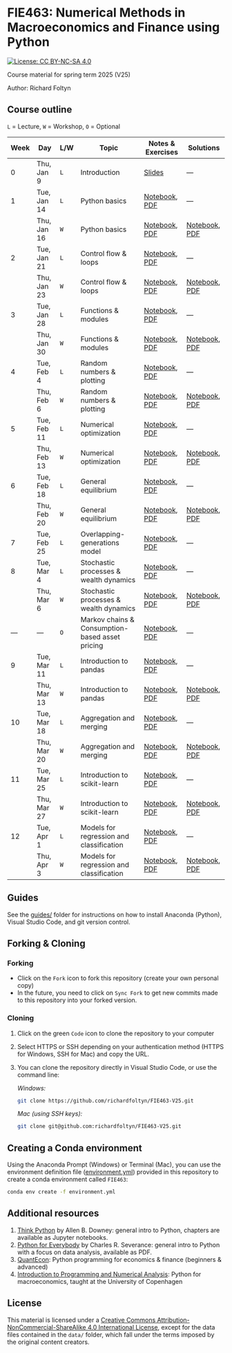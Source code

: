 
# FIE463: Numerical Methods in Macroeconomics and Finance using Python

[![License: CC BY-NC-SA 4.0](https://img.shields.io/badge/License-CC%20BY--NC--SA%204.0-lightgrey.svg)](https://creativecommons.org/licenses/by-nc-sa/4.0/)

Course material for spring term 2025 (V25)

Author: Richard Foltyn


## Course outline

`L` = Lecture, `W` = Workshop, `O` = Optional


| Week | Day | L/W | Topic | Notes & Exercises | Solutions |
|------|-----|-----|-------|----------------------|------------------------------------------|
|  0   | Thu, Jan 9 | `L` | Introduction | [Slides](lectures/lecture00/lecture00.pdf) | —  |
|  1   | Tue, Jan 14 | `L` | Python basics | [Notebook](lectures/lecture01/lecture01.ipynb), [PDF](lectures/lecture01/lecture01.pdf) | —  |
|      | Thu, Jan 16 | `W` | Python basics | [Notebook](workshops/workshop01/workshop01.ipynb), [PDF](workshops/workshop01/workshop01.pdf) | [Notebook](workshops/workshop01/workshop01-solution.ipynb), [PDF](workshops/workshop01/workshop01-solution.pdf) |
|  2   | Tue, Jan 21 | `L` | Control flow & loops | [Notebook](lectures/lecture02/lecture02.ipynb), [PDF](lectures/lecture02/lecture02.pdf) | —  |
|      | Thu, Jan 23 | `W` | Control flow & loops | [Notebook](workshops/workshop02/workshop02.ipynb), [PDF](workshops/workshop02/workshop02.pdf) | [Notebook](workshops/workshop02/workshop02-solution.ipynb), [PDF](workshops/workshop02/workshop02-solution.pdf) |
|  3   | Tue, Jan 28 | `L` | Functions & modules | [Notebook](lectures/lecture03/lecture03.ipynb), [PDF](lectures/lecture03/lecture03.pdf) | —  |
|      | Thu, Jan 30 | `W` | Functions & modules | [Notebook](workshops/workshop03/workshop03.ipynb), [PDF](workshops/workshop03/workshop03.pdf) | [Notebook](workshops/workshop03/workshop03-solution.ipynb), [PDF](workshops/workshop03/workshop03-solution.pdf) |
|  4   | Tue, Feb 4 | `L` | Random numbers & plotting | [Notebook](lectures/lecture04/lecture04.ipynb), [PDF](lectures/lecture04/lecture04.pdf) | —  |
|      | Thu, Feb 6 | `W` | Random numbers & plotting | [Notebook](workshops/workshop04/workshop04.ipynb), [PDF](workshops/workshop04/workshop04.pdf) | [Notebook](workshops/workshop04/workshop04-solution.ipynb), [PDF](workshops/workshop04/workshop04-solution.pdf) |
|  5   | Tue, Feb 11 | `L` | Numerical optimization | [Notebook](lectures/lecture05/lecture05.ipynb), [PDF](lectures/lecture05/lecture05.pdf) | —  |
|      | Thu, Feb 13 | `W` | Numerical optimization | [Notebook](workshops/workshop05/workshop05.ipynb), [PDF](workshops/workshop05/workshop05.pdf) | [Notebook](workshops/workshop05/workshop05-solution.ipynb), [PDF](workshops/workshop05/workshop05-solution.pdf) |
|  6   | Tue, Feb 18 | `L` | General equilibrium | [Notebook](lectures/lecture06/lecture06.ipynb), [PDF](lectures/lecture06/lecture06.pdf) | —  |
|      | Thu, Feb 20 | `W` | General equilibrium | [Notebook](workshops/workshop06/workshop06.ipynb), [PDF](workshops/workshop06/workshop06.pdf) | [Notebook](workshops/workshop06/solution/workshop06-solution.ipynb), [PDF](workshops/workshop06/solution/workshop06-solution.pdf)  |
|  7   | Tue, Feb 25 | `L` | Overlapping-generations model | [Notebook](lectures/lecture07/lecture07.ipynb), [PDF](lectures/lecture07/lecture07.pdf) | —  |
|  8   | Tue, Mar 4 | `L` | Stochastic processes & wealth dynamics | [Notebook](lectures/lecture08/lecture08.ipynb), [PDF](lectures/lecture08/lecture08.pdf) | —  |
|      | Thu, Mar 6 | `W` | Stochastic processes & wealth dynamics | [Notebook](workshops/workshop08/workshop08.ipynb), [PDF](workshops/workshop08/workshop08.pdf) | [Notebook](workshops/workshop08/workshop08-solution.ipynb), [PDF](workshops/workshop08/workshop08-solution.pdf) |
|  —   | — | `O` | Markov chains & Consumption-based asset pricing | [Notebook](lectures/lecture_markov/lecture_markov.ipynb), [PDF](lectures/lecture_markov/lecture_markov.pdf) | —  |
|  9   | Tue, Mar 11 | `L` | Introduction to pandas | [Notebook](lectures/lecture09/lecture09.ipynb), [PDF](lectures/lecture09/lecture09.pdf) | —  |
|      | Thu, Mar 13 | `W` | Introduction to pandas | [Notebook](workshops/workshop09/workshop09.ipynb), [PDF](workshops/workshop09/workshop09.pdf) | [Notebook](workshops/workshop09/workshop09-solution.ipynb), [PDF](workshops/workshop09/workshop09-solution.pdf) |
|  10  | Tue, Mar 18 | `L` | Aggregation and merging | [Notebook](lectures/lecture10/lecture10.ipynb), [PDF](lectures/lecture10/lecture10.pdf) | —  |
|      | Thu, Mar 20 | `W` | Aggregation and merging | [Notebook](workshops/workshop10/workshop10.ipynb), [PDF](workshops/workshop10/workshop10.pdf) | [Notebook](workshops/workshop10/workshop10-solution.ipynb), [PDF](workshops/workshop10/workshop10-solution.pdf) |
|  11  | Tue, Mar 25 | `L` | Introduction to scikit-learn | [Notebook](lectures/lecture11/lecture11.ipynb), [PDF](lectures/lecture11/lecture11.pdf) | —  |
|      | Thu, Mar 27 | `W` | Introduction to scikit-learn | [Notebook](workshops/workshop11/workshop11.ipynb), [PDF](workshops/workshop11/workshop11.pdf) | [Notebook](workshops/workshop11/workshop11-solution.ipynb), [PDF](workshops/workshop11/workshop11-solution.pdf) |
|  12  | Tue, Apr 1 | `L` | Models for regression and classification | [Notebook](lectures/lecture12/lecture12.ipynb), [PDF](lectures/lecture12/lecture12.pdf) | —  |
|      | Thu, Apr 3 | `W` | Models for regression and classification | [Notebook](workshops/workshop12/workshop12.ipynb), [PDF](workshops/workshop12/workshop12.pdf) | [Notebook](workshops/workshop12/workshop12-solution.ipynb), [PDF](workshops/workshop12/workshop12-solution.pdf)  |



## Guides

See the [guides/](guides/README.md) folder for instructions on how to 
install Anaconda (Python), Visual Studio Code, and git version control.


## Forking & Cloning

### Forking

- Click on the `Fork` icon to fork this repository (create your own personal copy)
- In the future, you need to click on `Sync Fork` to get new commits made to this repository into your forked version.

### Cloning

1. Click on the green `Code` icon to clone the repository to your computer
2. Select HTTPS or SSH depending on your authentication method (HTTPS for Windows, SSH for Mac) and copy the URL.
3. You can clone the repository directly in Visual Studio Code, or use the command line:

    _Windows:_
    ```bash
    git clone https://github.com/richardfoltyn/FIE463-V25.git
    ```
    _Mac (using SSH keys):_
    ```bash
    git clone git@github.com:richardfoltyn/FIE463-V25.git
    ```


## Creating a Conda environment

Using the Anaconda Prompt (Windows) or Terminal (Mac), you can use 
the environment definition file ([environment.yml](environment.yml)) provided in this repository to create 
a conda environment called `FIE463`:
```bash
conda env create -f environment.yml
```


## Additional resources

1. [Think Python](https://allendowney.github.io/ThinkPython/index.html) by Allen B. Downey:
   general intro to Python, chapters are available as Jupyter notebooks.
2. [Python for Everybody](https://www.py4e.com/book) by Charles R. Severance:
   general intro to Python with a focus on data analysis, available as PDF.
3. [QuantEcon](https://quantecon.org/lectures/): Python programming for economics & finance
    (beginners & advanced)
3. [Introduction to Programming and Numerical Analysis](https://sites.google.com/view/numeconcph-introprog/home): 
    Python for macroeconomics, taught at the University of Copenhagen

## License

This material is licensed under a 
[Creative Commons Attribution-NonCommercial-ShareAlike 4.0 International License](http://creativecommons.org/licenses/by-nc-sa/4.0/),
except for the data files contained in the `data/` folder, which
fall under the terms imposed by the original content creators.
